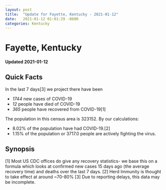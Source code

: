 ```yaml
---
layout: post
title:  "Update for Fayette, Kentucky - 2021-01-12"
date:   2021-01-12 01:01:29 -0600
categories: Kentucky
---
```


# Fayette, Kentucky
#### Updated 2021-01-12

## Quick Facts

In the last 7 days[3] we project there have been
- *1744* new cases of COVID-19
- *12* people have died of COVID-19
- *365* people have recovered from COVID-19[1]

The population in this census area is 323152. By our calculations:
- 8.02% of the population have had COVID-19.[2]
- 1.15% of the population or 3717.0 people are actively fighting the virus.

## Synopsis




[1] Most US CDC offices do give any recovery statistics- we base this on a formula which looks at confirmed new cases
15 days ago (the average recovery time) and deaths over the last 7 days.
[2] Herd Immunity is thought to take effect at around ~70-80%
[3] Due to reporting delays, this data may be incomplete. 
    